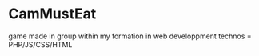 # CamMustEat

game made in group within my formation in web developpment 
technos = PHP/JS/CSS/HTML
